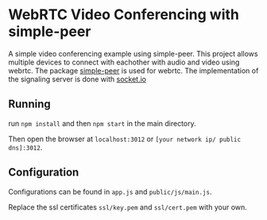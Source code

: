 # WebRTC Video Conferencing with simple-peer
A simple video conferencing example using simple-peer.
This project allows multiple devices to connect with eachother with audio and video using webrtc.
The package [simple-peer](https://github.com/feross/simple-peer) is used for webrtc.
The implementation of the signaling server is done with [socket.io](https://socket.io/)



## Running

run `npm install` and then `npm start` in the main directory.

Then open the browser at `localhost:3012` or `[your network ip/ public dns]:3012`.

## Configuration

Configurations can be found in `app.js` and `public/js/main.js`.

Replace the ssl certificates `ssl/key.pem` and `ssl/cert.pem` with your own.

